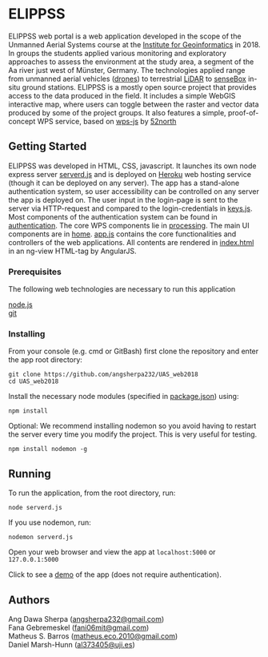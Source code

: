# ELIPPSS

ELIPPSS web portal is a web application developed in the scope of the Unmanned Aerial Systems course at the [Institute for Geoinformatics](https://www.uni-muenster.de/Geoinformatics/en/) in 2018. In groups the students applied various monitoring and exploratory approaches to assess the environment at the study area, a segment of the Aa river just west of Münster, Germany. The technologies applied range from unmanned aerial vehicles ([drones](https://www.microdrones.com/en/)) to terrestrial [LiDAR](https://www.kickstarter.com/projects/scanse/sweep-scanning-lidar) to [senseBox](https://www.sensebox.de/) in-situ ground stations.
ELIPPSS is a mostly open source project that provides access to the data produced in the field. It includes a simple WebGIS interactive map, where users can toggle between the raster and vector data produced by some of the project groups. It also features a simple, proof-of-concept WPS service, based on [wps-js](https://github.com/52North/wps-js) by [52north](https://52north.org/)

## Getting Started

ELIPPSS was developed in HTML, CSS, javascript. It launches its own node express server [serverd.js](https://github.com/angsherpa232/UAS_web2018/blob/master/serverd.js) and is  deployed on [Heroku](https://www.heroku.com/) web hosting service (though it can be deployed on any server). The app has a stand-alone authentication system, so user accessibility can be controlled on any server the app is deployed on. The user input in the login-page is sent to the server via HTTP-request and compared to the login-credentials in [keys.js](https://github.com/angsherpa232/UAS_web2018/blob/master/config/keys.js). Most components of the authentication system can be found in [authentication](https://github.com/angsherpa232/UAS_web2018/tree/master/modules/authentication). The core WPS components lie in [processing](https://github.com/angsherpa232/UAS_web2018/tree/master/modules/processing). The main UI components are in [home](https://github.com/angsherpa232/UAS_web2018/tree/master/modules/home). [app.js](https://github.com/angsherpa232/UAS_web2018/blob/master/modules/app.js) contains the core functionalities and controllers of the web applications. All contents are rendered in [index.html](https://github.com/angsherpa232/UAS_web2018/blob/master/index.html) in an ng-view HTML-tag by AngularJS.

### Prerequisites

The following web technologies are necessary to run this application


[node.js](https://nodejs.org/en/)<br/>
[git](https://git-scm.com/downloads)


### Installing

From your console (e.g. cmd or GitBash) first clone the repository and enter the app root directory:

```
git clone https://github.com/angsherpa232/UAS_web2018
cd UAS_web2018
```

Install the necessary node modules (specified in [package.json](https://github.com/angsherpa232/UAS_web2018/blob/master/package.json)) using:

```
npm install
```

Optional: We recommend installing nodemon so you avoid having to restart the server every time you modify the project. This is very useful for testing.

```
npm install nodemon -g
```

## Running

To run the application, from the root directory, run:

```
node serverd.js
```

If you use nodemon, run:

```
nodemon serverd.js
```

Open your web browser and view the app at ```localhost:5000``` or ```127.0.0.1:5000```

Click to see a [demo](http://elippss.herokuapp.com) of the app (does not require authentication).


## Authors

Ang Dawa Sherpa (angsherpa232@gmail.com)<br/>
Fana Gebremeskel (fani06mit@gmail.com)<br/>
Matheus S. Barros (matheus.eco.2010@gmail.com)<br/>
Daniel Marsh-Hunn (al373405@uji.es)

